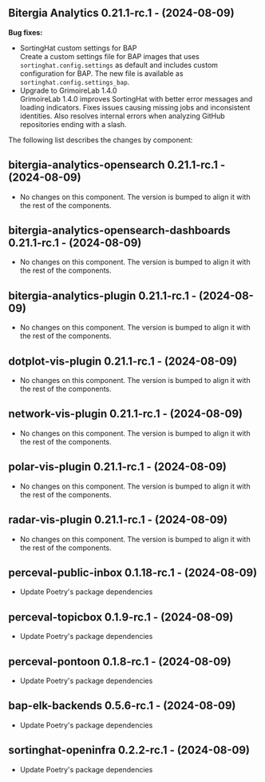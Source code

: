 ## Bitergia Analytics 0.21.1-rc.1 - (2024-08-09)

**Bug fixes:**

 * SortingHat custom settings for BAP\
   Create a custom settings file for BAP images that uses
   `sortinghat.config.settings` as default and includes custom
   configuration for BAP. The new file is available as
   `sortinghat.config.settings_bap`.
 * Upgrade to GrimoireLab 1.4.0\
   GrimoireLab 1.4.0 improves SortingHat with better error messages and
   loading indicators. Fixes issues causing missing jobs and inconsistent
   identities. Also resolves internal errors when analyzing GitHub
   repositories ending with a slash.

The following list describes the changes by component:

  ## bitergia-analytics-opensearch 0.21.1-rc.1 - (2024-08-09)
  
  * No changes on this component. The version is bumped to align it
    with the rest of the components.
  ## bitergia-analytics-opensearch-dashboards 0.21.1-rc.1 - (2024-08-09)
  
  * No changes on this component. The version is bumped to align it
    with the rest of the components.
  ## bitergia-analytics-plugin 0.21.1-rc.1 - (2024-08-09)
  
  * No changes on this component. The version is bumped to align it
    with the rest of the components.
  ## dotplot-vis-plugin 0.21.1-rc.1 - (2024-08-09)
  
  * No changes on this component. The version is bumped to align it
    with the rest of the components.
  ## network-vis-plugin 0.21.1-rc.1 - (2024-08-09)
  
  * No changes on this component. The version is bumped to align it
    with the rest of the components.
  ## polar-vis-plugin 0.21.1-rc.1 - (2024-08-09)
  
  * No changes on this component. The version is bumped to align it
    with the rest of the components.
  ## radar-vis-plugin 0.21.1-rc.1 - (2024-08-09)
  
  * No changes on this component. The version is bumped to align it
    with the rest of the components.
  ## perceval-public-inbox 0.1.18-rc.1 - (2024-08-09)
  
  * Update Poetry's package dependencies
  ## perceval-topicbox 0.1.9-rc.1 - (2024-08-09)
  
  * Update Poetry's package dependencies
  ## perceval-pontoon 0.1.8-rc.1 - (2024-08-09)
  
  * Update Poetry's package dependencies
  ## bap-elk-backends 0.5.6-rc.1 - (2024-08-09)
  
  * Update Poetry's package dependencies
  ## sortinghat-openinfra 0.2.2-rc.1 - (2024-08-09)
  
  * Update Poetry's package dependencies
